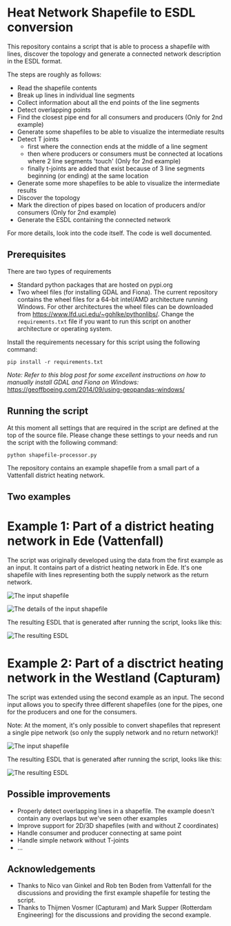 # Heat Network Shapefile to ESDL conversion

This repository contains a script that is able to process a shapefile with lines, discover the topology and generate a connected network description in the ESDL format.

The steps are roughly as follows:

- Read the shapefile contents
- Break up lines in individual line segments
- Collect information about all the end points of the line segments
- Detect overlapping points
- Find the closest pipe end for all consumers and producers (Only for 2nd example) 
- Generate some shapefiles to be able to visualize the intermediate results
- Detect T joints
    - first where the connection ends at the middle of a line segment
    - then where producers or consumers must be connected at locations where 2 line segments 'touch' (Only for 2nd example)
    - finally t-joints are added that exist because of 3 line segments beginning (or ending) at the same location
- Generate some more shapefiles to be able to visualize the intermediate results
- Discover the topology
- Mark the direction of pipes based on location of producers and/or consumers (Only for 2nd example)
- Generate the ESDL containing the connected network

For more details, look into the code itself. The code is well documented.

## Prerequisites

There are two types of requirements
- Standard python packages that are hosted on pypi.org
- Two wheel files (for installing GDAL and Fiona). The current repository contains the wheel files for a 64-bit intel/AMD architecture running Windows. For other architectures the wheel files can be downloaded from https://www.lfd.uci.edu/~gohlke/pythonlibs/. Change the `requirements.txt` file if you want to run this script on another architecture or operating system.

Install the requirements necessary for this script using the following command:

```shell
pip install -r requirements.txt
```

*Note: Refer to this blog post for some excellent instructions on how to manually install GDAL and Fiona on Windows:* https://geoffboeing.com/2014/09/using-geopandas-windows/


## Running the script

At this moment all settings that are required in the script are defined at the top of the source file. Please change these settings to your needs and run the script with the following command:

```shell
python shapefile-processor.py
```

The repository contains an example shapefile from a small part of a Vattenfall district heating network.


## Two examples

# Example 1: Part of a district heating network in Ede (Vattenfall)

The script was originally developed using the data from the first example as an input. It contains part of a
district heating network in Ede. It's one shapefile with lines representing both the supply network as the return
network.

![The input shapefile](./docs/Double%20pipe%20network%20shapefile.png)

![The details of the input shapefile](./docs/Double%20pipe%20network%20shapefile%20details.png)

The resulting ESDL that is generated after running the script, looks like this:

![The resulting ESDL](./docs/ESDL%20double%20pipe%20network%20output%20.png)

# Example 2: Part of a disctrict heating network in the Westland (Capturam)

The script was extended using the second example as an input. The second input allows you to specify three different
shapefiles (one for the pipes, one for the producers and one for the consumers.

Note: At the moment, it's only possible to convert shapefiles that represent a single pipe network (so only the supply
network and no return network)!

![The input shapefile](./docs/WNW%20shapefiles.png)

The resulting ESDL that is generated after running the script, looks like this:

![The resulting ESDL](./docs/ESDL%20WNW%20output.png)


## Possible improvements

- Properly detect overlapping lines in a shapefile. The example doesn't contain any overlaps but we've seen other examples
- Improve support for 2D/3D shapefiles (with and without Z coordinates)
- Handle consumer and producer connecting at same point
- Handle simple network without T-joints
- ...

## Acknowledgements

- Thanks to Nico van Ginkel and Rob ten Boden from Vattenfall for the discussions and providing the first example shapefile for testing the script.
- Thanks to Thijmen Vosmer (Capturam) and Mark Supper (Rotterdam Engineering) for the discussions and providing the second example.
